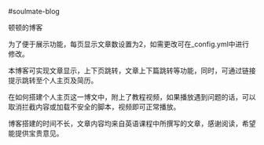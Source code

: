 #soulmate-blog

顿顿的博客

为了便于展示功能，每页显示文章数设置为2，如需更改可在_config.yml中进行修改。

本博客可实现文章显示，上下页跳转，文章上下篇跳转等功能，同时，可通过链接提示跳转至个人主页及简历。

在如何搭建个人主页这一博文中，附上了教程视频，如果播放遇到问题的话，可以取消拦截内容或加载不安全的脚本，视频即可正常播放。

博客搭建的时间不长，文章内容均来自英语课程中所撰写的文章，感谢阅读，希望能提供宝贵意见。

